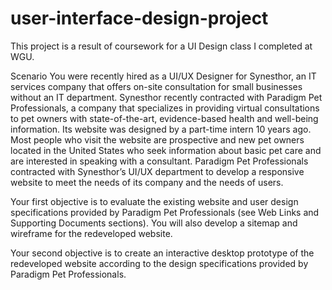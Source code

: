 # user-interface-design-project

This project is a result of coursework for a UI Design class I completed at WGU.

Scenario
You were recently hired as a UI/UX Designer for Synesthor, an IT services company that offers on-site consultation for small businesses without an IT department. Synesthor recently contracted with Paradigm Pet Professionals, a company that specializes in providing virtual consultations to pet owners with state-of-the-art, evidence-based health and well-being information. Its website was designed by a part-time intern 10 years ago. Most people who visit the website are prospective and new pet owners located in the United States who seek information about basic pet care and are interested in speaking with a consultant. Paradigm Pet Professionals contracted with Synesthor’s UI/UX department to develop a responsive website to meet the needs of its company and the needs of users.



Your first objective is to evaluate the existing website and user design specifications provided by Paradigm Pet Professionals (see Web Links and Supporting Documents sections). You will also develop a sitemap and wireframe for the redeveloped website.



Your second objective is to create an interactive desktop prototype of the redeveloped website according to the design specifications provided by Paradigm Pet Professionals.
